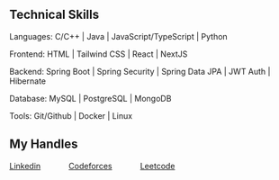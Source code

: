 ## Technical Skills

Languages: C/C++ | Java | JavaScript/TypeScript | Python

Frontend: HTML | Tailwind CSS | React | NextJS

Backend: Spring Boot | Spring Security | Spring Data JPA | JWT Auth | Hibernate

Database: MySQL | PostgreSQL | MongoDB

Tools: Git/Github | Docker | Linux 

## My Handles

<div style="display: flex; gap: 50px; flex-wrap: wrap;">
  <a href="https://www.linkedin.com/in/mehedi-hasan-akash-bb30a921a/">Linkedin</a>
  <a href="https://codeforces.com/profile/m-h-akash">     Codeforces</a>
  <a href="https://leetcode.com/u/m-h-akash/">     Leetcode</a>
</div>

<!--
**m-akash/m-akash** is a ✨ _special_ ✨ repository because its `README.md` (this file) appears on your GitHub profile.

Here are some ideas to get you started:

- 🔭 I’m currently working on ...
- 🌱 I’m currently learning ...
- 👯 I’m looking to collaborate on ...
- 🤔 I’m looking for help with ...
- 💬 Ask me about ...
- 📫 How to reach me: ...
- 😄 Pronouns: ...
- ⚡ Fun fact: ...
-->
